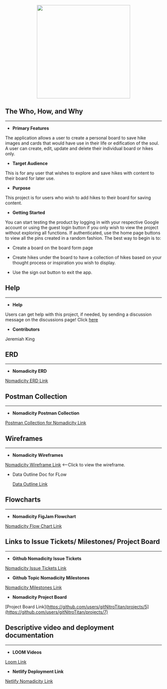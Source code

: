 <p align="center"><image src="./public/NomadicityStatic.png" style="height:300px;"></image></p>



## The Who, How, and Why

***

* **Primary Features**

The application allows a user to create a personal board to save hike images and cards that would have use in their life or edification of the soul. A user can create, edit, update and delete their individual board or hikes only.

* **Target Audience**

This is for any user that wishes to explore and save hikes with content to their board for later use. 

* **Purpose**

This project is for users who wish to add hikes to their board for saving content. 

* **Getting Started** 

You can start testing the product by logging in with your respective Google account or using the guest login button if you only wish to view the project without exploring all functions. If authenticated, use the home page buttons to view all the pins created in a random fashion. The best way to begin is to:

* Create a board on the board form page 

* Create hikes under the board to have a collection of hikes based on your thought process or inspiration you wish to display. 

* Use the sign out button to exit the app. 



## Help

***

* **Help**

Users can get help with this project, if needed, by sending a discussion message on the discussions page! Click [here](https://github.com/)



* **Contributors**

Jeremiah King



## ERD

***

* **Nomadicity ERD**

[Nomadicity ERD Link](https://dbdiagram.io/d/62f7f1e4c2d9cf52faa0004e)



## Postman Collection

***

* **Nomadicity Postman Collection**

[Postman Collection for Nomadicity Link](https://](https://gold-flare-64538.postman.co/workspace/Nomadicity~e2939e11-689b-487c-a031-82c0735bbd78/collection/21027394-0043796c-963e-4cf9-89e8-a97a67896f4b?ctx=documentation))



## Wireframes

***

* **Nomadicity Wireframes**

[Nomadicity Wireframe Link](https://docs.google.com/presentation/d/1KTENBgcyiVo65-ctSTHZskI1w6stKVZUgXt6m1RKNOU/edit#slide=id.g144de6fcb1f_0_4)  <--Click to view the wireframe.

* Data Outline Doc for FLow

  [Data Outline Link](https://docs.google.com/document/d/1N5pNIEKz2PE9UZ19xet_CZcsqNv5-QMZ2HK2sg0Swb0/edit)



## Flowcharts

***

* **Nomadicity FigJam Flowchart**

[Nomadicity Flow Chart Link](https://www.figma.com/file/9UDkzYMFxYFJjs0UKcbkV3/Nomadicity?node-id=0%3A1)


## Links to Issue Tickets/ Milestones/ Project Board

***

* **Github Nomadicity Issue Tickets** 

[Nomadicity Issue Tickets Link](https://github.com/gitNitroTitan/Nomadicity/issues)

* **Github Topic Nomadicity Milestones** 

[Nomadicity Milestones Link](https://github.com/gitNitroTitan/Nomadicity/milestones)

* **Nomadicity Project Board**

[Project Board Link](https://github.com/users/gitNitroTitan/projects/5](https://github.com/users/gitNitroTitan/projects/7)



## Descriptive video and deployment documentation

***

* **LOOM Videos**

[Loom Link](https://www.loom.com/share/af6ea40493324154b59a5f5fdb7f70b9)

* **Netlify Deployment Link**

[Netlify Nomadicity Link](https://nomadicity.netlify.app/)
